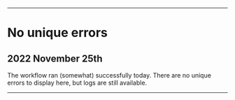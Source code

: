 
***

# No unique errors

## 2022 November 25th

The workflow ran (somewhat) successfully today. There are no unique errors to display here, but logs are still available.

***
